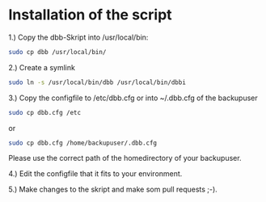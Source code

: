 # Installation of the script

1.) Copy the dbb-Skript into /usr/local/bin:

```bash
sudo cp dbb /usr/local/bin/
```

2.) Create a symlink
```bash
sudo ln -s /usr/local/bin/dbb /usr/local/bin/dbbi
```

3.) Copy the configfile to /etc/dbb.cfg or into ~/.dbb.cfg of the backupuser

```bash
sudo cp dbb.cfg /etc
```

or

```bash
sudo cp dbb.cfg /home/backupuser/.dbb.cfg
```

Please use the correct path of the homedirectory of your backupuser.

4.) Edit the configfile that it fits to your environment.

5.) Make changes to the skript and make som pull requests ;-).


